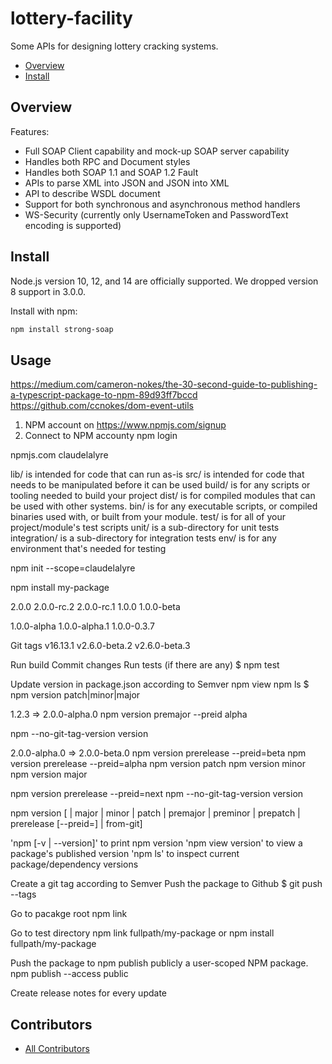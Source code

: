 # lottery-facility
Some APIs for designing lottery cracking systems.


<!-- TOC -->
- [Overview](#overview)
- [Install](#install)


## Overview

Features:

* Full SOAP Client capability and mock-up SOAP server capability
* Handles both RPC and Document styles
* Handles both SOAP 1.1 and SOAP 1.2 Fault
* APIs to parse XML into JSON and JSON into XML
* API to describe WSDL document
* Support for both synchronous and asynchronous method handlers
* WS-Security (currently only UsernameToken and PasswordText encoding is supported)

## Install

Node.js version 10, 12, and 14 are officially supported. We dropped version 8
support in 3.0.0.

Install with npm:

```sh
npm install strong-soap
```


## Usage



https://medium.com/cameron-nokes/the-30-second-guide-to-publishing-a-typescript-package-to-npm-89d93ff7bccd
https://github.com/ccnokes/dom-event-utils



1) NPM account on https://www.npmjs.com/signup
2) Connect to NPM accounty
npm login


npmjs.com
claudelalyre


lib/ is intended for code that can run as-is
src/ is intended for code that needs to be manipulated before it can be used
build/ is for any scripts or tooling needed to build your project
dist/ is for compiled modules that can be used with other systems.
bin/ is for any executable scripts, or compiled binaries used with, or built from your module.
test/ is for all of your project/module's test scripts
unit/ is a sub-directory for unit tests
integration/ is a sub-directory for integration tests
env/ is for any environment that's needed for testing



npm init --scope=claudelalyre







npm install my-package

2.0.0
2.0.0-rc.2
2.0.0-rc.1
1.0.0
1.0.0-beta

1.0.0-alpha
1.0.0-alpha.1
1.0.0-0.3.7


Git tags
v16.13.1
v2.6.0-beta.2
v2.6.0-beta.3 


Run build
Commit changes
Run tests (if there are any)
$ npm test

Update version in package.json according to Semver
npm view
npm ls
$ npm version patch|minor|major

1.2.3 => 2.0.0-alpha.0
npm version premajor --preid alpha


npm --no-git-tag-version version

2.0.0-alpha.0 => 2.0.0-beta.0
npm version prerelease --preid=beta
npm version prerelease --preid=alpha
npm version patch
npm version minor
npm version major


npm version prerelease --preid=next
npm --no-git-tag-version version

npm version [<newversion> | major | minor | patch | premajor | preminor | prepatch | prerelease [--preid=<prerelease-id>] | from-git]

'npm [-v | --version]' to print npm version
'npm view <pkg> version' to view a package's published version
'npm ls' to inspect current package/dependency versions




Create a git tag according to Semver
Push the package to Github
$ git push --tags


Go to pacakge root
npm link 

Go to test directory
npm link fullpath/my-package
or
npm install fullpath/my-package


Push the package to npm
publish publicly a user-scoped NPM package.
npm publish --access public


Create release notes for every update











## Contributors

 * [All Contributors](./AUTHORS)
 